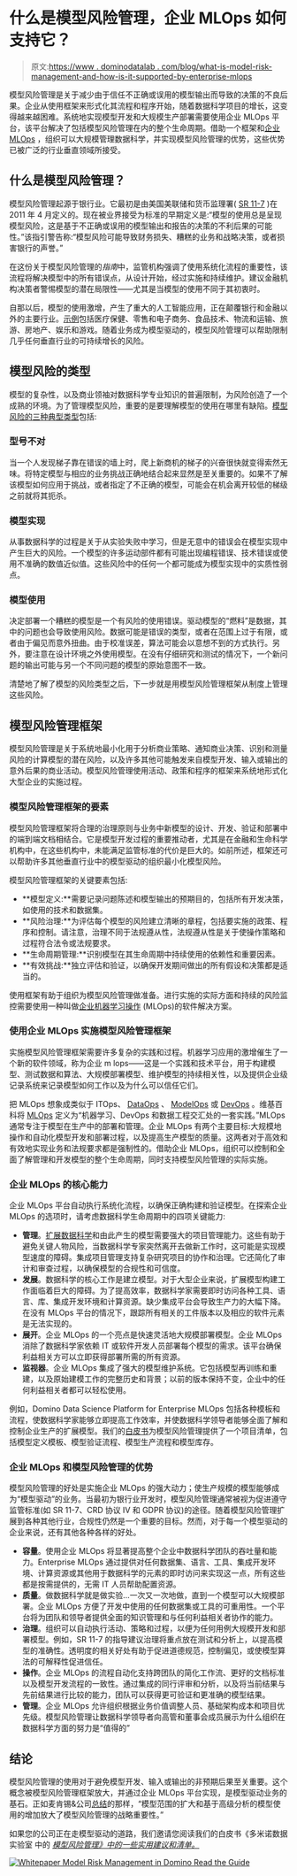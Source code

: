 # 什么是模型风险管理，企业 MLOps 如何支持它？

> 原文:[https://www . dominodatalab . com/blog/what-is-model-risk-management-and-how-is-it-supported-by-enterprise-mlops](https://www.dominodatalab.com/blog/what-is-model-risk-management-and-how-is-it-supported-by-enterprise-mlops)

模型风险管理是关于减少由于信任不正确或误用的模型输出而导致的决策的不良后果。企业从使用框架来形式化其流程和程序开始，随着数据科学项目的增长，这变得越来越困难。系统地实现模型开发和大规模生产部署需要使用企业 MLOps 平台，该平台解决了包括模型风险管理在内的整个生命周期。借助一个框架和[企业 MLOps](https://www.dominodatalab.com/resources/a-guide-to-enterprise-mlops/) ，组织可以大规模管理数据科学，并实现模型风险管理的优势，这些优势已被广泛的行业垂直领域所接受。

## 什么是模型风险管理？

模型风险管理起源于银行业。它最初是由美国美联储和货币监理署( [SR 11-7](https://www.federalreserve.gov/supervisionreg/srletters/sr1107a1.pdf) )在 2011 年 4 月定义的。现在被业界接受为标准的早期定义是:“模型的使用总是呈现模型风险，这是基于不正确或误用的模型输出和报告的决策的不利后果的可能性。”该指引警告称:“模型风险可能导致财务损失、糟糕的业务和战略决策，或者损害银行的声誉。”

在这份关于模型风险管理的*指南*中，监管机构强调了使用系统化流程的重要性，该流程将解决模型中的所有错误点，从设计开始，经过实施和持续维护。建议金融机构决策者警惕模型的潜在局限性——尤其是当模型的使用不同于其初衷时。

自那以后，模型的使用激增，产生了重大的人工智能应用，正在颠覆银行和金融以外的主要行业。[示例](https://www.leewayhertz.com/ai-applications-across-major-industries/)包括医疗保健、零售和电子商务、食品技术、物流和运输、旅游、房地产、娱乐和游戏。随着业务成为模型驱动的，模型风险管理可以帮助限制几乎任何垂直行业的可持续增长的风险。

## 模型风险的类型

模型的复杂性，以及商业领袖对数据科学专业知识的普遍限制，为风险创造了一个成熟的环境。为了管理模型风险，重要的是要理解模型的使用在哪里有缺陷。[模型风险的三种典型类型](https://en.wikipedia.org/wiki/Model_risk)包括:

### 型号不对

当一个人发现梯子靠在错误的墙上时，爬上新商机的梯子的兴奋很快就变得索然无味。将特定模型与相应的业务挑战正确地结合起来显然是至关重要的。如果不了解该模型如何应用于挑战，或者指定了不正确的模型，可能会在机会离开较低的梯级之前就将其扼杀。

### 模型实现

从事数据科学的过程是关于从实验失败中学习，但是无意中的错误会在模型实现中产生巨大的风险。一个模型的许多运动部件都有可能出现编程错误、技术错误或使用不准确的数值近似值。这些风险中的任何一个都可能成为模型实现中的实质性弱点。

### 模型使用

决定部署一个糟糕的模型是一个有风险的使用错误。驱动模型的“燃料”是数据，其中的问题也会导致使用风险。数据可能是错误的类型，或者在范围上过于有限，或者由于偏见而意外扭曲。由于校准误差，算法可能会以意想不到的方式执行。另外，要注意在设计环境之外使用模型。在没有仔细研究和测试的情况下，一个新问题的输出可能与另一个不同问题的模型的原始意图不一致。

清楚地了解了模型的风险类型之后，下一步就是用模型风险管理框架从制度上管理这些风险。

## 模型风险管理框架

模型风险管理是关于系统地最小化用于分析商业策略、通知商业决策、识别和测量风险的计算模型的潜在风险，以及许多其他可能触发来自模型开发、输入或输出的意外后果的商业活动。模型风险管理使用活动、政策和程序的框架来系统地形式化大型企业的实施过程。

### 模型风险管理框架的要素

模型风险管理框架将合理的治理原则与业务中新模型的设计、开发、验证和部署中的端到端文档相结合。它是模型开发过程的重要推动者，尤其是在金融和生命科学机构中，在这些机构中，未能满足监管标准的代价是巨大的。如前所述，框架还可以帮助许多其他垂直行业中的模型驱动的组织最小化模型风险。

模型风险管理框架的关键要素包括:

*   **模型定义:**需要记录问题陈述和模型输出的预期目的，包括所有开发决策，如使用的技术和数据集。
*   **风险治理:**为评估每个模型的风险建立清晰的章程，包括要实施的政策、程序和控制。请注意，治理不同于法规遵从性，法规遵从性是关于使操作策略和过程符合法令或法规要求。
*   **生命周期管理:**识别模型在其生命周期中持续使用的依赖性和重要因素。
*   **有效挑战:**独立评估和验证，以确保开发期间做出的所有假设和决策都是适当的。

使用框架有助于组织为模型风险管理做准备。进行实施的实际方面和持续的风险监控需要使用一种叫做[企业机器学习操作](/resources/a-guide-to-enterprise-mlops/) (MLOps)的软件解决方案。

### 使用企业 MLOps 实施模型风险管理框架

实施模型风险管理框架需要许多复杂的实践和过程。机器学习应用的激增催生了一个新的软件领域，称为企业 m lops——这是一个实践和技术平台，用于构建模型、测试数据和算法、大规模部署模型、维护模型的持续相关性，以及提供企业级记录系统来记录模型如何工作以及为什么可以信任它们。

把 MLOps 想象成类似于 ITOps、 [DataOps](https://en.wikipedia.org/wiki/DataOps) 、 [ModelOps](https://en.wikipedia.org/wiki/ModelOps) 或 [DevOps](https://en.wikipedia.org/wiki/DevOps) 。维基百科将 [MLOps](https://en.wikipedia.org/wiki/MLOps) 定义为“机器学习、DevOps 和数据工程交汇处的一套实践。”MLOps 通常专注于模型在生产中的部署和管理。企业 MLOps 有两个主要目标:大规模地操作和自动化模型开发和部署过程，以及提高生产模型的质量。这两者对于高效和有效地实现业务和法规要求都是强制性的。借助企业 MLOps，组织可以控制和全面了解管理和开发模型的整个生命周期，同时支持模型风险管理的实际实施。

### 企业 MLOps 的核心能力

企业 MLOps 平台自动执行系统化流程，以确保正确构建和验证模型。在探索企业 MLOps 的选项时，请考虑数据科学生命周期中的四项关键能力:

*   **管理**。[扩展数据科学](https://www.dominodatalab.com/blog/how-enterprise-mlops-supports-scaling-data-science)和由此产生的模型需要强大的项目管理能力。这些有助于避免关键人物风险，当数据科学专家突然离开去做新工作时，这可能是实现模型速度的障碍。集成项目管理支持复杂研究项目的协作和治理。它还简化了审计和审查过程，以确保模型的合规性和可信度。
*   **发展**。数据科学的核心工作是建立模型。对于大型企业来说，扩展模型构建工作面临着巨大的障碍。为了提高效率，数据科学家需要即时访问各种工具、语言、库、集成开发环境和计算资源。缺少集成平台会导致生产力的大幅下降。在没有 MLOps 平台的情况下，跟踪所有相关的工件版本以及相应的软件元素是无法实现的。
*   **展开**。企业 MLOps 的一个亮点是快速灵活地大规模部署模型。企业 MLOps 消除了数据科学家依赖 IT 或软件开发人员部署每个模型的需求。该平台确保利益相关方可以立即获得部署所需的所有资源。
*   **监视器**。企业 MLOps 集成了强大的模型维护系统。它包括模型再训练和重建，以及原始建模工作的完整历史和背景；以前的版本保持不变，企业中的任何利益相关者都可以轻松使用。

例如，Domino Data Science Platform for Enterprise MLOps 包括各种模板和流程，使数据科学家能够立即提高工作效率，并使数据科学领导者能够全面了解和控制企业生产的扩展模型。我们的[白皮书](https://www.dominodatalab.com/resources/model-risk-management-in-domino-data-lab/)为模型风险管理提供了一个项目清单，包括模型定义模板、模型验证流程、模型生产流程和模型库存。

### 企业 MLOps 和模型风险管理的优势

模型风险管理的好处是实施企业 MLOps 的强大动力；使生产规模的模型能够成为“模型驱动”的业务。当最初为银行业开发时，模型风险管理通常被视为促进遵守监管标准(如 SR 11-7、CRD 协议 IV 和 GDPR 协议)的途径。随着模型风险管理扩展到各种其他行业，合规性仍然是一个重要的目标。然而，对于每一个模型驱动的企业来说，还有其他各种各样的好处。

*   **容量**。使用企业 MLOps 将显著提高整个企业中数据科学团队的吞吐量和能力。Enterprise MLOps 通过提供对任何数据集、语言、工具、集成开发环境、计算资源或其他用于数据科学的元素的即时访问来实现这一点，所有这些都是按需提供的，无需 IT 人员帮助配置资源。
*   **质量**。做数据科学就是做实验…一次又一次地做，直到一个模型可以大规模部署。企业 MLOps 方便了开发中使用的任何数据集或工具的可重用性。一个平台将为团队和领导者提供全面的知识管理和与任何利益相关者协作的能力。
*   **治理**。组织可以自动执行活动、策略和过程，以便为任何用例大规模开发和部署模型。例如，SR 11-7 的指导建议治理将重点放在测试和分析上，以提高模型的准确性。透明度的相关好处有助于促进道德规范，控制偏见，或使模型算法的可解释性促进信任。
*   **操作**。企业 MLOps 的流程自动化支持跨团队的简化工作流、更好的文档标准以及模型开发流程的一致性。通过集成的同行评审和分析，以及将当前结果与先前结果进行比较的能力，团队可以获得更可验证和更准确的模型结果。
*   **管理**。企业 MLOps 允许组织根据业务价值调整人员、基础架构成本和项目优先级。模型风险管理让数据科学领导者向高管和董事会成员展示为什么组织在数据科学方面的努力是“值得的”

## 结论

模型风险管理的使用对于避免模型开发、输入或输出的非预期后果至关重要。这个概念被模型风险管理框架放大，并通过企业 MLOps 平台实现，是模型驱动业务的基石。正如麦肯锡&公司[总结](https://www.mckinsey.com/~/media/mckinsey/business%20functions/risk/our%20insights/a%20strategic%20vision%20for%20model%20risk%20management/a-strategic-vision-for-model-risk-management.pdf?shouldIndex=false)的那样，“模型范围的扩大和基于高级分析的模型使用的增加放大了模型风险管理的战略重要性。”

如果您的公司正在走模型驱动的道路，我们邀请您阅读我们的白皮书《多米诺数据实验室 中的 [*模型风险管理》中的一些实用建议和清单。*](https://www.dominodatalab.com/resources/model-risk-management-in-domino-data-lab/)

[![Whitepaper  Model Risk Management in Domino Read the Guide](../Images/fff796ec4e281b6e52609c10515c8d9d.png)](https://cta-redirect.hubspot.com/cta/redirect/6816846/e273c581-b366-4c12-872f-a63fdaa0ea7b)